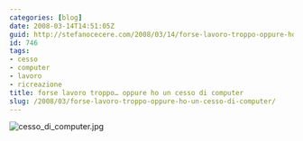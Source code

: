 ```yaml
---
categories: [blog]
date: 2008-03-14T14:51:05Z
guid: http://stefanocecere.com/2008/03/14/forse-lavoro-troppo-oppure-ho-un-cesso-di-computer/
id: 746
tags:
- cesso
- computer
- lavoro
- ricreazione
title: forse lavoro troppo… oppure ho un cesso di computer
slug: /2008/03/forse-lavoro-troppo-oppure-ho-un-cesso-di-computer/
---
```


![cesso_di_computer.jpg](http://stefanocecere.com/wp-content/uploads/sites/3/2008/03/cesso_di_computer.jpg)